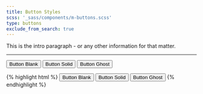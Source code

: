```yaml
---
title: Button Styles
scss: '_sass/components/m-buttons.scss'
type: buttons
exclude_from_search: true
---
```


This is the intro paragraph - or any other information for that matter.

- - -

<!-- 
	* THIS IS THE LIVE CODE SAMPLE 
	* ANY CODE USED HERE WILL DISPLAY AS IT WOULD ON A WEBSITE
-->

<button class="mi-button blank">Button Blank</button>
<button class="mi-button button-primary">Button Solid</button>
<button class="mi-button ghost">Button Ghost</button>



<!-- THIS IS THE HTML CODE EXAMPLE -->
{% highlight html %}
<button class="mi-button blank">Button Blank</button>
<button class="mi-button button-primary">Button Solid</button>
<button class="mi-button ghost">Button Ghost</button>
{% endhighlight %}
